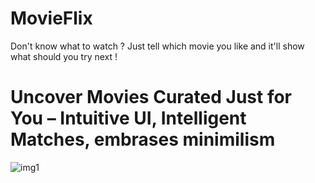 # MovieFlix
Don't know what to watch ? Just tell which movie you like and it'll show what should you try next !

# Uncover Movies Curated Just for You – Intuitive UI, Intelligent Matches, embrases minimilism
![img1](https://github.com/user-attachments/assets/ccc6e315-3e3b-4151-9431-06bbddf5e91f)

